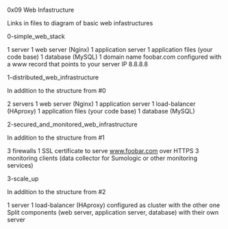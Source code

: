 0x09 Web Infastructure

Links in files to diagram of basic web infastructures

0-simple_web_stack

1 server
1 web server (Nginx)
1 application server
1 application files (your code base)
1 database (MySQL)
1 domain name foobar.com configured with a www record that points to your server IP 8.8.8.8

1-distributed_web_infrastructure

In addition to the structure from #0

2 servers
1 web server (Nginx)
1 application server
1 load-balancer (HAproxy)
1 application files (your code base)
1 database (MySQL)

2-secured_and_monitored_web_infrastructure

In addition to the structure from #1

3 firewalls
1 SSL certificate to serve www.foobar.com over HTTPS
3 monitoring clients (data collector for Sumologic or other monitoring services)


3-scale_up

In addition to the structure from #2

1 server
1 load-balancer (HAproxy) configured as cluster with the other one
Split components (web server, application server, database) with their own server